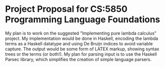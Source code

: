 # Project Proposal for CS:5850 Programming Language Foundations

My plan is to work on the suggested ”Implementing pure lambda calculus”
project. My implementation would be done in Haskell, encoding the lambda terms
as a Haskell datatype and using De Bruijn indices to avoid variable capture.
The output would be some form of LATEX markup, showing syntax trees or the
terms (or both!). My plan for parsing input is to use the Haskell Parsec
library, which simplifies the creation of simple language parsers.
